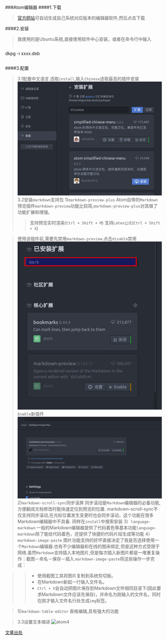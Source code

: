 ###Atom编辑器
####1.下载
>[官方网站](https://atom.io/)可自动生成自己系统对应版本的编辑器软件,然后点击下载

####2.安装
>我使用的是Ubuntu系统,直接使用软件中心安装，或者在命令行中输入
>```bash
dkpg -i xxxx.deb
>```

####3.配置
>3.1配置中文语言
>选取`install`,输入`Chinese`选取最高的插件安装
>![atom1](./picture/atom1.png)
>3.2安装`markdown`支持包
>1)`markdown-preview-plus`
>Atom自带的`Markdown`预览插件`markdown-preview`功能比较简,`markdown-preview-plus`对其做了功能扩展和增强。
>>支持预览实时渲染(`Ctrl + Shift + M`)
>>支持`Latex公式`(`Ctrl + Shift + X`)

>使用该插件前,需要先禁用`markdown-preview`.点击`disable`禁用
>![atom2](./picture/atom2.png)
>`Enable`新插件
>![atom3](./picture/atom3.png)
>2)`markdown-scroll-sync`同步滚屏
>同步滚动是`Markdown`编辑器的必备功能,方便翻阅文档修改时能快速定位到预览的位置.
>markdown-scroll-sync不仅支持同步滚动,在光标位置发生变更时也会同步滚动，这个功能在很多Markdown编辑器中不具备.
>同样在`install`中搜索安装
>3）`language-markdown`
>一般的Markdown编辑器提供了代码着色等基本功能`language-markdown`除了能给代码着色，还提供了快捷的代码片段生成等功能
>4）`markdown-image-paste`
>图片功能支持的好坏直接决定了我是否选择使用一个`Markdown`编辑器.也有不少编辑器和在线的图床绑定,但是这种方式受限于网络.虽然`Markdown`支持插入本地图片,但是每次插入新图片都是一堆重复操作：截图－命名－保存－插入.`markdown-image-paste`将这些操作一步完成：

>>* 使用截图工具将图片复制到系统剪切板。
>>* 在Markdown新起一行输入文件名。
>>* `Ctrl + V`会自动把图片保存到Markdown文件相同目录下(因此要求Markdown文件应该先保存)，并命名为刚输入的文件名，同时在刚才输入文件名行处生成`img`标签。

>5)`markdown-table-editor`
>表格编辑,具有强大的功能

>3.3设置文本缩进
>![atom4](/home/ningyanke/ubuntu_learn/picture/atom4.png)

[文章出处](http://www.cnblogs.com/fanzhidongyzby/p/6637084.html)